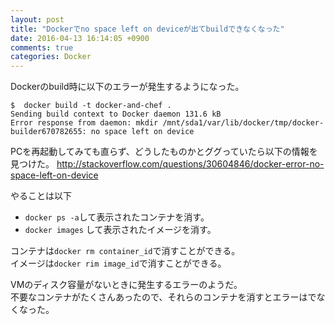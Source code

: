 ```yaml
---
layout: post
title: "Dockerでno space left on deviceが出てbuildできなくなった"
date: 2016-04-13 16:14:05 +0900
comments: true
categories: Docker
---
```


Dockerのbuild時に以下のエラーが発生するようになった。


~~~
$  docker build -t docker-and-chef .
Sending build context to Docker daemon 131.6 kB
Error response from daemon: mkdir /mnt/sda1/var/lib/docker/tmp/docker-builder670782655: no space left on device

~~~

PCを再起動してみても直らず、どうしたものかとググっていたら以下の情報を見つけた。
http://stackoverflow.com/questions/30604846/docker-error-no-space-left-on-device

やることは以下

* `docker ps -a`して表示されたコンテナを消す。
* `docker images` して表示されたイメージを消す。

コンテナは`docker rm container_id`で消すことができる。  
イメージは`docker rim image_id`で消すことができる。

VMのディスク容量がないときに発生するエラーのようだ。  
不要なコンテナがたくさんあったので、それらのコンテナを消すとエラーはでなくなった。
